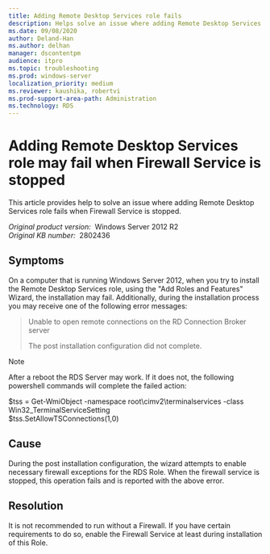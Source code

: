 ```yaml
---
title: Adding Remote Desktop Services role fails
description: Helps solve an issue where adding Remote Desktop Services role fails when Firewall Service is stopped.
ms.date: 09/08/2020
author: Deland-Han
ms.author: delhan
manager: dscontentpm
audience: itpro
ms.topic: troubleshooting
ms.prod: windows-server
localization_priority: medium
ms.reviewer: kaushika, robertvi
ms.prod-support-area-path: Administration
ms.technology: RDS
---
```

# Adding Remote Desktop Services role may fail when Firewall Service is stopped

This article provides help to solve an issue where adding Remote Desktop Services role fails when Firewall Service is stopped.

_Original product version:_ &nbsp;Windows Server 2012 R2  
_Original KB number:_ &nbsp;2802436

## Symptoms

On a computer that is running Windows Server 2012, when you try to install the Remote Desktop Services role, using the "Add Roles and Features" Wizard, the installation may fail. Additionally, during the installation process you may receive one of the following error messages:

> Unable to open remote connections on the RD Connection Broker server
>
> The post installation configuration did not complete.

> [!NOTE]
> After a reboot the RDS Server may work. If it does not, the following powershell commands will complete the failed action:
>
> $tss = Get-WmiObject -namespace root\cimv2\terminalservices -class Win32_TerminalServiceSetting  
> $tss.SetAllowTSConnections(1,0)

## Cause

During the post installation configuration, the wizard attempts to enable necessary firewall exceptions for the RDS Role. When the firewall service is stopped, this operation fails and is reported with the above error.

## Resolution

It is not recommended to run without a Firewall. If you have certain requirements to do so, enable the Firewall Service at least during installation of this Role.
